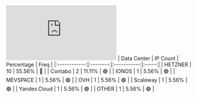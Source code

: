 ![Diagramm](https://github.com/obajay/StateSync-snapshots/blob/main/Projects/OKP4/1/README.md)
| Data Center | IP Count | Percentage | Freq |
|:------------:|:--------:|:-----------:|:-----:|
| HETZNER | 10 | 55.56% | 🔴 |
| Contabo | 2 | 11.11% | 🟢 |
| IONOS | 1 | 5.56% | 🟢 |
| MEVSPACE | 1 | 5.56% | 🟢 |
| OVH | 1 | 5.56% | 🟢 |
| Scaleway | 1 | 5.56% | 🟢 |
| Yandex.Cloud | 1 | 5.56% | 🟢 |
| OTHER | 1 | 5.56% | 🟢 |